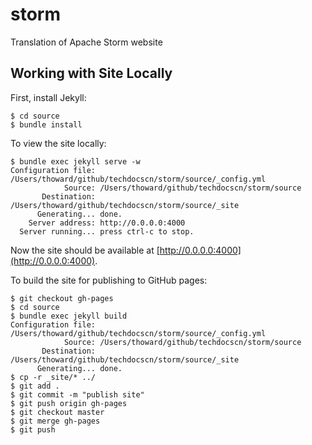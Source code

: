 storm
=====

Translation of Apache Storm website

## Working with Site Locally

First, install Jekyll:

```
$ cd source
$ bundle install
```

To view the site locally:

```
$ bundle exec jekyll serve -w
Configuration file: /Users/thoward/github/techdocscn/storm/source/_config.yml
            Source: /Users/thoward/github/techdocscn/storm/source
       Destination: /Users/thoward/github/techdocscn/storm/source/_site
      Generating... done.
    Server address: http://0.0.0.0:4000
  Server running... press ctrl-c to stop.
```

Now the site should be available at [http://0.0.0.0:4000](http://0.0.0.0:4000).

To build the site for publishing to GitHub pages:

```
$ git checkout gh-pages
$ cd source
$ bundle exec jekyll build
Configuration file: /Users/thoward/github/techdocscn/storm/source/_config.yml
            Source: /Users/thoward/github/techdocscn/storm/source
       Destination: /Users/thoward/github/techdocscn/storm/source/_site
      Generating... done.
$ cp -r _site/* ../
$ git add .
$ git commit -m "publish site"
$ git push origin gh-pages
$ git checkout master
$ git merge gh-pages
$ git push
```
